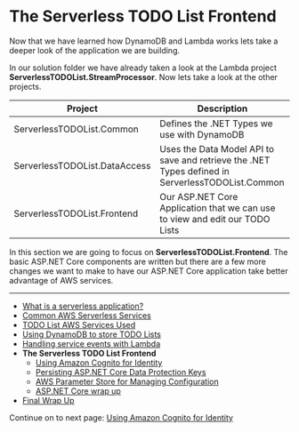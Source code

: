 # The Serverless TODO List Frontend

Now that we have learned how DynamoDB and Lambda works lets take a deeper look of the application we are building.

In our solution folder we have already taken a look at the Lambda project **ServerlessTODOList.StreamProcessor**. 
Now lets take a look at the other projects.

|Project|Description|
|-|-|
|ServerlessTODOList.Common|Defines the .NET Types we use with DynamoDB|
|ServerlessTODOList.DataAccess|Uses the Data Model API to save and retrieve the .NET Types defined in ServerlessTODOList.Common|
|ServerlessTODOList.Frontend|Our ASP.NET Core Application that we can use to view and edit our TODO Lists|

In this section we are going to focus on **ServerlessTODOList.Frontend**. The basic ASP.NET Core components are written but there
are a few more changes we want to make to have our ASP.NET Core application take better advantage of AWS services.

<!-- Generated Navigation -->
---

* [What is a serverless application?](../WhatIsServerless.md)
* [Common AWS Serverless Services](../CommonServerlessServices.md)
* [TODO List AWS Services Used](../TODOListServices.md)
* [Using DynamoDB to store TODO Lists](../DynamoDBModule/WhatIsDynamoDB.md)
* [Handling service events with Lambda](../StreamProcessing/ServiceEvents.md)
* **The Serverless TODO List Frontend**
  * [Using Amazon Cognito for Identity](../ASP.NETCoreFrontend/WebIdentity.md)
  * [Persisting ASP.NET Core Data Protection Keys](../ASP.NETCoreFrontend/ParameterStoreDataProtection.md)
  * [AWS Parameter Store for Managing Configuration](../ASP.NETCoreFrontend/ParameterStoreConfigurationProvider.md)
  * [ASP.NET Core wrap up](../ASP.NETCoreFrontend/FrontendWrapup.md)
* [Final Wrap Up](../FinalWrapup.md)

Continue on to next page: [Using Amazon Cognito for Identity](../ASP.NETCoreFrontend/WebIdentity.md)

